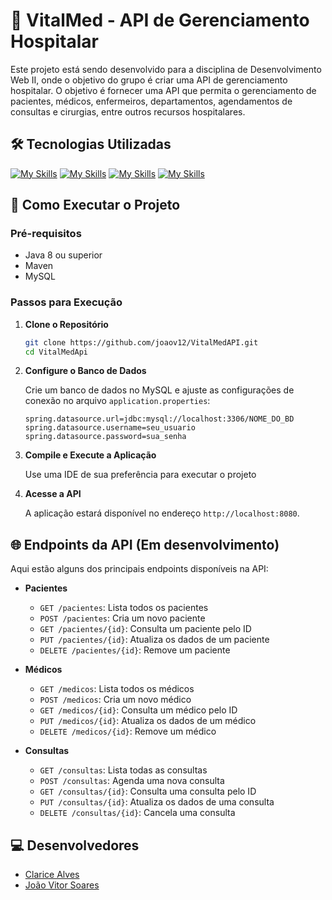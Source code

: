 # 🏥 VitalMed - API de Gerenciamento Hospitalar

Este projeto está sendo desenvolvido para a disciplina de Desenvolvimento Web II, onde o objetivo do grupo é criar uma API de gerenciamento hospitalar. O objetivo é fornecer uma API que permita o gerenciamento de pacientes, médicos, enfermeiros, departamentos, agendamentos de consultas e cirurgias, entre outros recursos hospitalares.

## 🛠️ Tecnologias Utilizadas
  
  [![My Skills](https://skillicons.dev/icons?i=java)](https://git-scm.com)
  [![My Skills](https://skillicons.dev/icons?i=spring)](https://git-scm.com)
  [![My Skills](https://skillicons.dev/icons?i=mysql)](https://git-scm.com)
  [![My Skills](https://skillicons.dev/icons?i=git)](https://git-scm.com)

## 🚀 Como Executar o Projeto

### Pré-requisitos

- Java 8 ou superior
- Maven
- MySQL

### Passos para Execução

1. **Clone o Repositório**

   ```bash
   git clone https://github.com/joaov12/VitalMedAPI.git
   cd VitalMedApi
   ```

2. **Configure o Banco de Dados**

   Crie um banco de dados no MySQL e ajuste as configurações de conexão no arquivo `application.properties`:

   ```properties
   spring.datasource.url=jdbc:mysql://localhost:3306/NOME_DO_BD
   spring.datasource.username=seu_usuario
   spring.datasource.password=sua_senha
   ```

3. **Compile e Execute a Aplicação**

   Use uma IDE de sua preferência para executar o projeto

4. **Acesse a API**

   A aplicação estará disponível no endereço `http://localhost:8080`.

## 🌐 Endpoints da API (Em desenvolvimento)

Aqui estão alguns dos principais endpoints disponíveis na API:

- **Pacientes**
  - `GET /pacientes`: Lista todos os pacientes
  - `POST /pacientes`: Cria um novo paciente
  - `GET /pacientes/{id}`: Consulta um paciente pelo ID
  - `PUT /pacientes/{id}`: Atualiza os dados de um paciente
  - `DELETE /pacientes/{id}`: Remove um paciente

- **Médicos**
  - `GET /medicos`: Lista todos os médicos
  - `POST /medicos`: Cria um novo médico
  - `GET /medicos/{id}`: Consulta um médico pelo ID
  - `PUT /medicos/{id}`: Atualiza os dados de um médico
  - `DELETE /medicos/{id}`: Remove um médico

- **Consultas**
  - `GET /consultas`: Lista todas as consultas
  - `POST /consultas`: Agenda uma nova consulta
  - `GET /consultas/{id}`: Consulta uma consulta pelo ID
  - `PUT /consultas/{id}`: Atualiza os dados de uma consulta
  - `DELETE /consultas/{id}`: Cancela uma consulta


## 💻 Desenvolvedores
- [Clarice Alves](https://github.com/claricealvs)
- [João Vitor Soares](https://github.com/joaov12)
